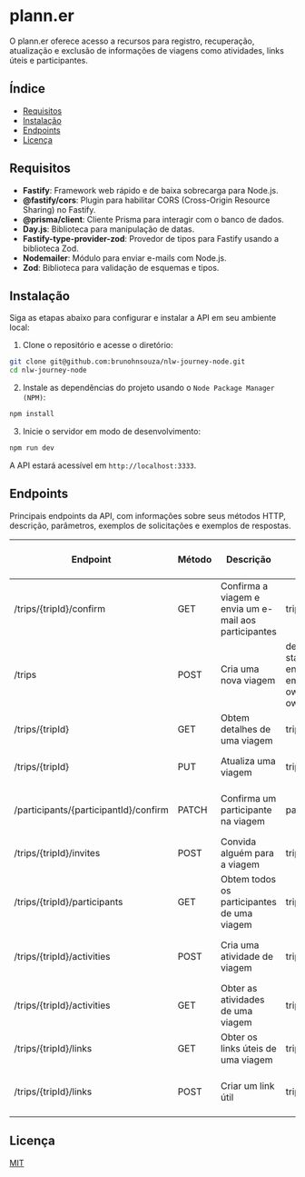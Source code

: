 # plann.er

O plann.er oferece acesso a recursos para registro, recuperação, atualização e exclusão de informações de viagens como atividades, links úteis e participantes.

## Índice

- [Requisitos](#requisitos)
- [Instalação](#instalação)
- [Endpoints](#endpoints)
- [Licença](#licença)

## Requisitos

- **Fastify**: Framework web rápido e de baixa sobrecarga para Node.js.
- **@fastify/cors**: Plugin para habilitar CORS (Cross-Origin Resource Sharing) no Fastify.
- **@prisma/client**: Cliente Prisma para interagir com o banco de dados.
- **Day.js**: Biblioteca para manipulação de datas.
- **Fastify-type-provider-zod**: Provedor de tipos para Fastify usando a biblioteca Zod.
- **Nodemailer**: Módulo para enviar e-mails com Node.js.
- **Zod**: Biblioteca para validação de esquemas e tipos.

## Instalação

Siga as etapas abaixo para configurar e instalar a API em seu ambiente local:

1. Clone o repositório e acesse o diretório:

```bash
git clone git@github.com:brunohnsouza/nlw-journey-node.git
cd nlw-journey-node
```

2. Instale as dependências do projeto usando o `Node Package Manager (NPM)`:

```bash
npm install
```

3. Inicie o servidor em modo de desenvolvimento:

```bash
npm run dev
```

A API estará acessível em `http://localhost:3333`.

## Endpoints

Principais endpoints da API, com informações sobre seus métodos HTTP, descrição, parâmetros, exemplos de solicitações e exemplos de respostas.

| Endpoint                              | Método | Descrição                                             | Parâmetros                                                                 | Exemplo de Solicitação                                           | Exemplo de Resposta        |
| ------------------------------------- | ------ | ----------------------------------------------------- | -------------------------------------------------------------------------- | ---------------------------------------------------------------- | -------------------------- |
| /trips/{tripId}/confirm               | GET    | Confirma a viagem e envia um e-mail aos participantes | tripId                                                                     | GET /trips/123e4567-e89b-12d3-a456-426614174000/confirm          | Status 204 No Content      |
| /trips                                | POST   | Cria uma nova viagem                                  | destination, starts_at, ends_at, emails_to_invite, owner_name, owner_email | POST /trips                                                      | Status 201 Created         |
| /trips/{tripId}                       | GET    | Obtem detalhes de uma viagem                          | tripId                                                                     | GET /trips/123e4567-e89b-12d3-a456-426614174000                  | Status 200 Ok, [JSON]      |
| /trips/{tripId}                       | PUT    | Atualiza uma viagem                                   | tripId                                                                     | PUT /trips/123e4567-e89b-12d3-a456-426614174000                  | Status 204 No Content      |
| /participants/{participantId}/confirm | PATCH  | Confirma um participante na viagem                    | participantId                                                              | PATCH /participants/123e4567-e89b-12d3-a456-426614174000/confirm | Status 204 No Content      |
| /trips/{tripId}/invites               | POST   | Convida alguém para a viagem                          | tripId                                                                     | POST /trips/123e4567-e89b-12d3-a456-426614174000/invites         | Status 201 Created         |
| /trips/{tripId}/participants          | GET    | Obtem todos os participantes de uma viagem            | tripId                                                                     | POST /trips/123e4567-e89b-12d3-a456-426614174000/participants    | Status 200 Ok, [JSON]      |
| /trips/{tripId}/activities            | POST   | Cria uma atividade de viagem                          | tripId                                                                     | POST /trips/123e4567-e89b-12d3-a456-426614174000/activities      | Status 201 Created, [JSON] |
| /trips/{tripId}/activities            | GET    | Obter as atividades de uma viagem                     | tripId                                                                     | GET /trips/123e4567-e89b-12d3-a456-426614174000/activities       | Status 200 Ok, [JSON]      |
| /trips/{tripId}/links                 | GET    | Obter os links úteis de uma viagem                    | tripId                                                                     | GET /trips/123e4567-e89b-12d3-a456-426614174000/links            | Status 200 Ok, [JSON]      |
| /trips/{tripId}/links                 | POST   | Criar um link útil                                    | tripId                                                                     | POST /trips/123e4567-e89b-12d3-a456-426614174000/links           | Status 201 Created, [JSON] |

## Licença

[MIT](https://choosealicense.com/licenses/mit/)
